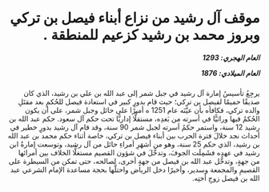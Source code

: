 <h1 dir="rtl">موقف آل رشيد من نزاع أبناء فيصل بن تركي وبروز محمد بن رشيد كزعيم للمنطقة .</h1>

<h5 dir="rtl">العام الهجري:  1293

العام الميلادي: 1876

</h5>

<p dir="rtl">يرجِعُ تأسيسُ إمارة آل رشيد في جبل شمر إلى عبد الله بن علي بن رشيد، الذي كان صديقًا حميمًا لفيصل بن تركي؛ حيث قام بدورٍ كبير في استعادة فيصل للحُكمِ بعد مقتَلِ والده تركي، فكافأه بأن عيَّنَه عام 1251 ه أميرًا على حائل وجبل شمر، على أن يكون الحُكمُ فيها وراثيًّا في أسرته من بَعدِه، مستقلًّا إداريًّا تحت حكم آل سعود. حكم عبد الله بن رشيد 12 سنة، واستمر حكمُ أسرته لجبل شمر 90 سنة، وقد قام آل رشيد بدورٍ خطير في أحداث نجد خلالَ فترة الحرب بين أبناء فيصل بن تركي، خاصة أثناء حكم محمد بن عبد الله بن رشيد، الذي حكم 25 سنة، وهو من أشهَرِ أمراءِ حائل من آل رشيد، وتوسعت إمارةُ ابن رشيد في عهده فشَمِلَت الجوفَ، وتدخَّلَ في شؤون القصيم مستغلًّا الخلاف بين أمرائها من جهةٍ، وتدخُّل عبد الله بن فيصل من جهةٍ أخرى، لصالحه، حتى تمكن من السيطرة على القصيمِ والمجمعة وسدير، وأخيرًا دخل الرياض واحتلَّها بحجة مساعدة الإمام الشرعي عبد الله بن فيصل زوجِ أختِه.</p></br>
